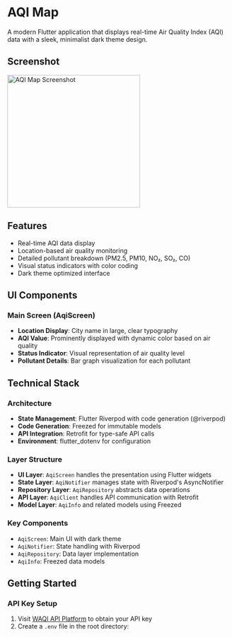 # AQI Map

A modern Flutter application that displays real-time Air Quality Index (AQI) data with a sleek, minimalist dark theme design.

## Screenshot

<img src="https://github.com/user-attachments/assets/d34a1ff9-734b-4a06-86fc-4c31acb79da7" width="300" alt="AQI Map Screenshot">

## Features

- Real-time AQI data display
- Location-based air quality monitoring
- Detailed pollutant breakdown (PM2.5, PM10, NO₂, SO₂, CO)
- Visual status indicators with color coding
- Dark theme optimized interface

## UI Components

### Main Screen (AqiScreen)
- **Location Display**: City name in large, clear typography
- **AQI Value**: Prominently displayed with dynamic color based on air quality
- **Status Indicator**: Visual representation of air quality level
- **Pollutant Details**: Bar graph visualization for each pollutant

## Technical Stack

### Architecture
- **State Management**: Flutter Riverpod with code generation (@riverpod)
- **Code Generation**: Freezed for immutable models
- **API Integration**: Retrofit for type-safe API calls
- **Environment**: flutter_dotenv for configuration

### Layer Structure
- **UI Layer**: `AqiScreen` handles the presentation using Flutter widgets
- **State Layer**: `AqiNotifier` manages state with Riverpod's AsyncNotifier
- **Repository Layer**: `AqiRepository` abstracts data operations
- **API Layer**: `AqiClient` handles API communication with Retrofit
- **Model Layer**: `AqiInfo` and related models using Freezed

### Key Components
- `AqiScreen`: Main UI with dark theme
- `AqiNotifier`: State handling with Riverpod
- `AqiRepository`: Data layer implementation
- `AqiInfo`: Freezed data models

## Getting Started

### API Key Setup
1. Visit [WAQI API Platform](https://aqicn.org/data-platform/token/) to obtain your API key
2. Create a `.env` file in the root directory:
